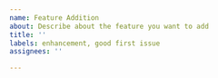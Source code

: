 ```yaml
---
name: Feature Addition
about: Describe about the feature you want to add
title: ''
labels: enhancement, good first issue
assignees: ''

---
```



